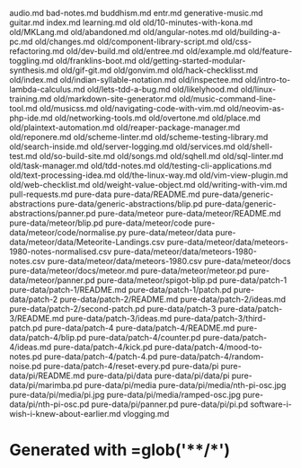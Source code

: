 audio.md
bad-notes.md
buddhism.md
entr.md
generative-music.md
guitar.md
index.md
learning.md
old
old/10-minutes-with-kona.md
old/MKLang.md
old/abandoned.md
old/angular-notes.md
old/building-a-pc.md
old/changes.md
old/component-library-script.md
old/css-refactoring.md
old/dev-build.md
old/entree.md
old/example.md
old/feature-toggling.md
old/franklins-boot.md
old/getting-started-modular-synthesis.md
old/gif-git.md
old/gonvim.md
old/hack-checklisst.md
old/index.md
old/indian-syllable-notation.md
old/inspectee.md
old/intro-to-lambda-calculus.md
old/lets-tdd-a-bug.md
old/likelyhood.md
old/linux-training.md
old/markdown-site-generator.md
old/music-command-line-tool.md
old/musicss.md
old/navigating-code-with-vim.md
old/neovim-as-php-ide.md
old/networking-tools.md
old/overtone.md
old/place.md
old/plaintext-automation.md
old/reaper-package-manager.md
old/reponere.md
old/scheme-linter.md
old/scheme-testing-library.md
old/search-inside.md
old/server-logging.md
old/services.md
old/shell-test.md
old/so-build-site.md
old/songs.md
old/sqhell.md
old/sql-linter.md
old/task-manager.md
old/tdd-notes.md
old/testing-cli-applications.md
old/text-processing-idea.md
old/the-linux-way.md
old/vim-view-plugin.md
old/web-checklist.md
old/weight-value-object.md
old/writing-with-vim.md
pull-requests.md
pure-data
pure-data/README.md
pure-data/generic-abstractions
pure-data/generic-abstractions/blip.pd
pure-data/generic-abstractions/panner.pd
pure-data/meteor
pure-data/meteor/README.md
pure-data/meteor/blip.pd
pure-data/meteor/code
pure-data/meteor/code/normalise.py
pure-data/meteor/data
pure-data/meteor/data/Meteorite-Landings.csv
pure-data/meteor/data/meteors-1980-notes-normalised.csv
pure-data/meteor/data/meteors-1980-notes.csv
pure-data/meteor/data/meteors-1980.csv
pure-data/meteor/docs
pure-data/meteor/docs/meteor.md
pure-data/meteor/meteor.pd
pure-data/meteor/panner.pd
pure-data/meteor/spigot-blip.pd
pure-data/patch-1
pure-data/patch-1/README.md
pure-data/patch-1/patch.pd
pure-data/patch-2
pure-data/patch-2/README.md
pure-data/patch-2/ideas.md
pure-data/patch-2/second-patch.pd
pure-data/patch-3
pure-data/patch-3/README.md
pure-data/patch-3/ideas.md
pure-data/patch-3/third-patch.pd
pure-data/patch-4
pure-data/patch-4/README.md
pure-data/patch-4/blip.pd
pure-data/patch-4/counter.pd
pure-data/patch-4/ideas.md
pure-data/patch-4/kick.pd
pure-data/patch-4/mood-to-notes.pd
pure-data/patch-4/patch-4.pd
pure-data/patch-4/random-noise.pd
pure-data/patch-4/reset-every.pd
pure-data/pi
pure-data/pi/README.md
pure-data/pi/data
pure-data/pi/data/pi
pure-data/pi/marimba.pd
pure-data/pi/media
pure-data/pi/media/nth-pi-osc.jpg
pure-data/pi/media/pi.jpg
pure-data/pi/media/ramped-osc.jpg
pure-data/pi/nth-pi-osc.pd
pure-data/pi/panner.pd
pure-data/pi/pi.pd
software-i-wish-i-knew-about-earlier.md
vlogging.md

# Generated with <c-r>=glob('**/*')
